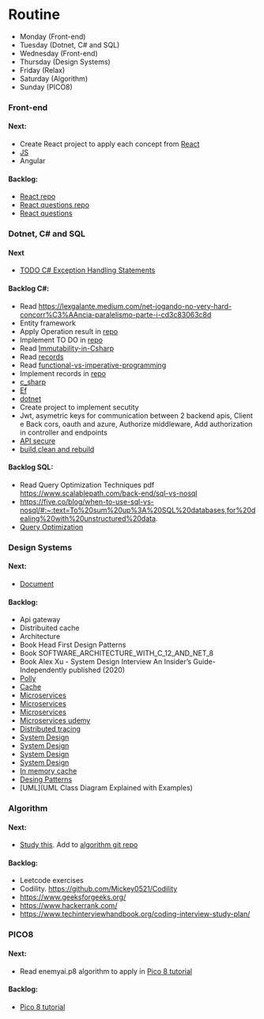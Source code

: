 # Routine

- Monday (Front-end) 
- Tuesday (Dotnet, C# and SQL) 
- Wednesday (Front-end) 
- Thursday (Design Systems)
- Friday (Relax)
- Saturday (Algorithm)
- Sunday (PICO8)

### Front-end

#### Next:

- Create React project to apply each concept from [React](https://github.com/RobertoFreireFerrazPassos/Interview-Full-Stack)
- [JS](https://www.linkedin.com/posts/rajatgajbhiye_javascript-javascriptinterview-jsinterviewquestions-activity-7205531586543390720-g-Sh/)
- Angular

#### Backlog:

- [React repo](https://github.com/RobertoFreireFerrazPassos/Interview-Full-Stack/blob/main/react/my-app/README.md)
- [React questions repo](https://github.com/RobertoFreireFerrazPassos/Interview-Full-Stack)
- [React questions](https://www.linkedin.com/posts/sai-ram-somanaboina_yesterday-i-sat-down-for-2-hours-and-looked-activity-7199742629541027840-_eHd/?utm_source=share&utm_medium=member_android)

### Dotnet, C# and SQL

#### Next 

- [TODO C# Exception Handling Statements](https://github.com/RobertoFreireFerrazPassos/Interview-Full-Stack/tree/main/dotnet)

#### Backlog C#:

- Read https://lexgalante.medium.com/net-jogando-no-very-hard-concorr%C3%AAncia-paralelismo-parte-i-cd3c83063c8d
- Entity framework
- Apply Operation result in [repo](https://github.com/RobertoFreireFerrazPassos/WeatherWebAPI)
- Implement TO DO in [repo](https://github.com/RobertoFreireFerrazPassos/WeatherWebAPI)
- Read [Immutability-in-Csharp](https://www.codemag.com/Article/1905041/Immutability-in-C)
- Read [records](https://learn.microsoft.com/pt-br/dotnet/csharp/fundamentals/types/records)
- Read [functional-vs-imperative-programming](https://learn.microsoft.com/pt-br/dotnet/standard/linq/functional-vs-imperative-programming)
- Implement records in [repo](https://github.com/RobertoFreireFerrazPassos/WeatherWebAPI)
- [c_sharp](https://github.com/RobertoFreireFerrazPassos/Interview-Full-Stack)
- [Ef](https://www.linkedin.com/posts/milan-jovanovic_using-multiple-ef-dbcontexts-ugcPost-7196071025254580225-NH0w?utm_source=share&utm_medium=member_android)
- [dotnet](https://github.com/RobertoFreireFerrazPassos/Interview-Full-Stack)
- Create project to implement secutity
-  Jwt, asymetric keys for communication between 2 backend apis, Client e Back cors, oauth and azure, Authorize middleware, Add authorization in controller and endpoints
- [API secure](https://www.linkedin.com/search/results/content/?fromMember=%5B%22ACoAACZChCMBxciE5czRY5RadvjDN6pZubJosGc%22%5D&heroEntityKey=urn%3Ali%3Afsd_profile%3AACoAACZChCMBxciE5czRY5RadvjDN6pZubJosGc&keywords=pavle%20davitkovi%C4%87&position=0&searchId=f6debc6e-3ad2-401d-b65b-162235238841&sid=Hho&sortBy=%22date_posted%22&update=urn%3Ali%3Afs_updateV2%3A(urn%3Ali%3Aactivity%3A7201560387329122305%2CBLENDED_SEARCH_FEED%2CEMPTY%2CDEFAULT%2Cfalse))
- [build,clean and rebuild](https://www.linkedin.com/posts/poorna-soysa_csharp-dotnet-programmingtips-activity-7204384039259054080-8SgB/)

#### Backlog SQL:

- Read Query Optimization Techniques pdf
https://www.scalablepath.com/back-end/sql-vs-nosql
- https://five.co/blog/when-to-use-sql-vs-nosql/#:~:text=To%20sum%20up%3A%20SQL%20databases,for%20dealing%20with%20unstructured%20data.
- [Query Optimization](https://www.linkedin.com/posts/curiouslearner_softwaredevelopment-databases-sql-activity-7205018257102168064-cCHS/)

### Design Systems

#### Next:

- [Document](https://github.com/ByteByteGoHq/system-design-101?tab=readme-ov-file)

#### Backlog:

- Api gateway
- Distribuited cache
- Architecture
- Book Head First Design Patterns
- Book SOFTWARE_ARCHITECTURE_WITH_C_12_AND_NET_8
- Book Alex Xu - System Design Interview An Insider’s Guide-Independently published (2020)
- [Polly](https://www.linkedin.com/posts/thisisnabi_resilience-in-net-activity-7203085467825639425-9nJR/)
- [Cache](https://www.linkedin.com/posts/saurabh-dashora_with-caching-everyone-worries-about-the-activity-7205818784576663552-5f9O/)
- [Microservices](https://www.linkedin.com/posts/rajatgajbhiye_microservices-activity-7202523506893324288-ALdR/)
- [Microservices](https://www.linkedin.com/posts/saurabh-dashora_you-should-think-35-times-before-moving-activity-7201470819888238593-VxKD/)
- [Microservices](https://www.linkedin.com/posts/akashsinnghh_what-microservices-are-and-why-they-matter-activity-7205524044736008192-HbAD/)
- [Microservices udemy](https://www.udemy.com/course/microservices-architecture-and-implementation-on-dotnet/)
- [Distributed tracing](https://www.dynatrace.com/news/blog/what-is-distributed-tracing/)
- [System Design](https://www.linkedin.com/posts/rajatgajbhiye_system-design-was-hard-learning-these-concept-activity-7202632487435427840-q8Si/)
- [System Design](https://www.linkedin.com/posts/rajatgajbhiye_dsa-on-sunday-top-10-leetcode-articles-activity-7200399720693829633-wPio)
- [System Design](https://www.linkedin.com/posts/rajatgajbhiye_systemdesign-systemdesigninterview-lld-activity-7205788279672102912-r-vq/)
- [System Design](https://www.linkedin.com/posts/saurabh-dashora_if-you-want-to-get-better-at-system-design-activity-7202194920495828992-a7SA/)
- [In memory cache](https://www.linkedin.com/posts/sa-es-ir_aspnetcore-dotnet-caching-activity-7205196004655067136-Z8yf/)
- [Desing Patterns](https://www.linkedin.com/posts/alexandre-zajac_design-patterns-cheatsheet-ugcPost-7203111767571443712-ThFe/)
- [UML](UML Class Diagram Explained with Examples)

### Algorithm

#### Next:

- [Study this](https://www.techinterviewhandbook.org/coding-interview-study-plan/). Add to [algorithm git repo](https://github.com/RobertoFreireFerrazPassos/Algorithms_Data_Structures)

#### Backlog:

- Leetcode exercises
- Codility. https://github.com/Mickey0521/Codility
- https://www.geeksforgeeks.org/
- https://www.hackerrank.com/
- https://www.techinterviewhandbook.org/coding-interview-study-plan/

### PICO8

#### Next:

- Read enemyai.p8 algorithm to apply in [Pico 8 tutorial](https://github.com/RobertoFreireFerrazPassos/pico8)

#### Backlog:

- [Pico 8 tutorial](https://github.com/RobertoFreireFerrazPassos/pico8)
